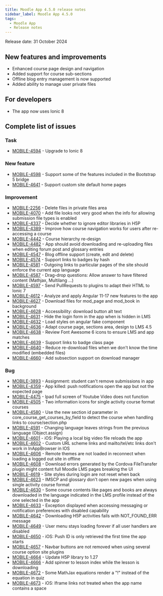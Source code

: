 ```yaml
---
title: Moodle App 4.5.0 release notes
sidebar_label: Moodle App 4.5.0
tags:
  - Moodle App
  - Release notes
---
```


Release date: 31 October 2024

## New features and improvements

- Enhanced course page design and navigation
- Added support for course sub-sections
- Offline blog entry management is now supported
- Added ability to manage user private files

## For developers

- The app now uses Ionic 8

## Complete list of issues

### Task

- [MOBILE-4594](https://tracker.moodle.org/browse/MOBILE-4594) - Upgrade to Ionic 8

### New feature

- [MOBILE-4598](https://tracker.moodle.org/browse/MOBILE-4598) - Support some of the features included in the Bootstrap 5 bridge
- [MOBILE-4641](https://tracker.moodle.org/browse/MOBILE-4641) - Support custom site default home pages

### Improvement

- [MOBILE-2256](https://tracker.moodle.org/browse/MOBILE-2256) - Delete files in private files area
- [MOBILE-4070](https://tracker.moodle.org/browse/MOBILE-4070) - Add file looks not very good when the info for allowing submission file types is enabled
- [MOBILE-4337](https://tracker.moodle.org/browse/MOBILE-4337) - Decide whether to ignore editor libraries in H5P
- [MOBILE-4389](https://tracker.moodle.org/browse/MOBILE-4389) - Improve how course navigation works for users after re-accessing a course
- [MOBILE-4442](https://tracker.moodle.org/browse/MOBILE-4442) - Course hierarchy re-design
- [MOBILE-4482](https://tracker.moodle.org/browse/MOBILE-4482) - App should avoid downloading and re-uploading files when editing forum post and glossary entries
- [MOBILE-4547](https://tracker.moodle.org/browse/MOBILE-4547) - Blog offline support (create, edit and delete)
- [MOBILE-4574](https://tracker.moodle.org/browse/MOBILE-4574) - Support links to badges by hash
- [MOBILE-4581](https://tracker.moodle.org/browse/MOBILE-4581) - Outgoing links to particular pages of the site should enforce the current app language
- [MOBILE-4587](https://tracker.moodle.org/browse/MOBILE-4587) - Drag-drop questions: Allow answer to have filtered content (Mathjax, Multilang ...)
- [MOBILE-4597](https://tracker.moodle.org/browse/MOBILE-4597) - Send PullRequests to plugins to adapt their HTML to Ionic 7
- [MOBILE-4612](https://tracker.moodle.org/browse/MOBILE-4612) - Analyze and apply Angular 11-17 new features to the app
- [MOBILE-4627](https://tracker.moodle.org/browse/MOBILE-4627) - Download files for mod_page and mod_book in background
- [MOBILE-4628](https://tracker.moodle.org/browse/MOBILE-4628) -  Accessibility: download button alt text
- [MOBILE-4631](https://tracker.moodle.org/browse/MOBILE-4631) - Hide the login form in the app when is hidden in LMS
- [MOBILE-4632](https://tracker.moodle.org/browse/MOBILE-4632) - Load styles on angular fake component
- [MOBILE-4636](https://tracker.moodle.org/browse/MOBILE-4636) - Adapt course page, sections area, design to LMS 4.5
- [MOBILE-4638](https://tracker.moodle.org/browse/MOBILE-4638) - Review Font Awesome 6 icons to ensure LMS and app matches
- [MOBILE-4639](https://tracker.moodle.org/browse/MOBILE-4639) - Support links to badge class page
- [MOBILE-4640](https://tracker.moodle.org/browse/MOBILE-4640) - Reduce re-download files when we don't know the time modified (embedded files)
- [MOBILE-4660](https://tracker.moodle.org/browse/MOBILE-4660) - Add subsection support on download manager

### Bug

- [MOBILE-3893](https://tracker.moodle.org/browse/MOBILE-3893) - Assignment: student can't remove submissions in app
- [MOBILE-4359](https://tracker.moodle.org/browse/MOBILE-4359) - App killed: push notifications open the app but not the expected page
- [MOBILE-4475](https://tracker.moodle.org/browse/MOBILE-4475) - Ipad full screen of Youtube Video does not function
- [MOBILE-4505](https://tracker.moodle.org/browse/MOBILE-4505) - Two information icons for single activity course format courses
- [MOBILE-4580](https://tracker.moodle.org/browse/MOBILE-4580) - Use the new section id parameter in core_course_get_courses_by_field to detect the course when handling links to course/section.php
- [MOBILE-4591](https://tracker.moodle.org/browse/MOBILE-4591) - Changing language leaves strings from the previous language (Object.assign)
- [MOBILE-4601](https://tracker.moodle.org/browse/MOBILE-4601) - iOS: Playing a local big video file reloads the app
- [MOBILE-4602](https://tracker.moodle.org/browse/MOBILE-4602) - Custom URL scheme links and mailto/tel/etc links don't work in InAppBrowser in IOS
- [MOBILE-4606](https://tracker.moodle.org/browse/MOBILE-4606) - Remote themes are not loaded in reconnect when loading a logged out site in offline
- [MOBILE-4608](https://tracker.moodle.org/browse/MOBILE-4608) - Download errors generated by the Cordova FileTransfer plugin might content full Moodle LMS pages breaking the UI
- [MOBILE-4619](https://tracker.moodle.org/browse/MOBILE-4619) - Site styles during login are not reset when back
- [MOBILE-4623](https://tracker.moodle.org/browse/MOBILE-4623) - IMSCP and glossary don't open new pages when using single activity course format
- [MOBILE-4630](https://tracker.moodle.org/browse/MOBILE-4630) - Some course contents like pages and books are always downloaded in the language indicated in the LMS profile instead of the one selected in the app
- [MOBILE-4633](https://tracker.moodle.org/browse/MOBILE-4633) - Exception displayed when accessing messaging or notification preferences with disabled capability
- [MOBILE-4642](https://tracker.moodle.org/browse/MOBILE-4642) - Downloading H5P activities fails with NOT_FOUND_ERR message
- [MOBILE-4649](https://tracker.moodle.org/browse/MOBILE-4649) - User menu stays loading forever if all user handlers are disabled
- [MOBILE-4650](https://tracker.moodle.org/browse/MOBILE-4650) - iOS: Push ID is only retrieved the first time the app starts
- [MOBILE-4657](https://tracker.moodle.org/browse/MOBILE-4657) - Navbar buttons are not removed when using several course option site plugins
- [MOBILE-4664](https://tracker.moodle.org/browse/MOBILE-4664) - Update H5P library to 1.27
- [MOBILE-4666](https://tracker.moodle.org/browse/MOBILE-4666) - Add spinner to lesson index while the lesson is downloading
- [MOBILE-4672](https://tracker.moodle.org/browse/MOBILE-4672) - Some MathJax equations render a "!" instead of the equation in quiz
- [MOBILE-4673](https://tracker.moodle.org/browse/MOBILE-4673) - iOS: Iframe links not treated when the app name contains a space
